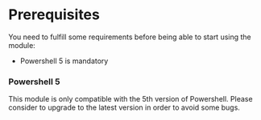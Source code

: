 # Prerequisites

You need to fulfill some requirements before being able to start using the module:

- Powershell 5 is mandatory

### Powershell 5

This module is only compatible with the 5th version of Powershell.
Please consider to upgrade to the latest version in order to avoid some bugs. 

